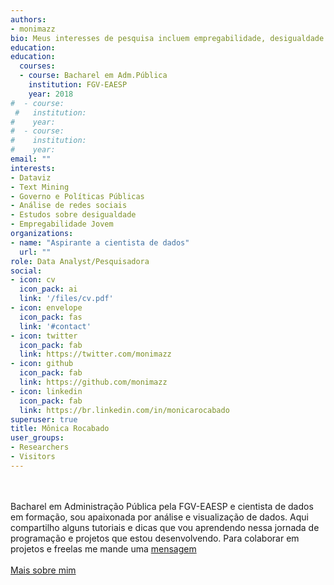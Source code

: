 ```yaml
---
authors:
- monimazz
bio: Meus interesses de pesquisa incluem empregabilidade, desigualdade (com recorte em raça e gênero), análise de redes sociais, governo e políticas públicas.
education:
education:
  courses:
  - course: Bacharel em Adm.Pública
    institution: FGV-EAESP
    year: 2018
#  - course: 
 #   institution: 
#    year:
#  - course: 
#    institution:
#    year: 
email: ""
interests:
- Dataviz
- Text Mining
- Governo e Políticas Públicas
- Análise de redes sociais
- Estudos sobre desigualdade
- Empregabilidade Jovem
organizations:
- name: "Aspirante a cientista de dados"
  url: ""
role: Data Analyst/Pesquisadora
social:
- icon: cv
  icon_pack: ai
  link: '/files/cv.pdf'
- icon: envelope
  icon_pack: fas
  link: '#contact'
- icon: twitter
  icon_pack: fab
  link: https://twitter.com/monimazz
- icon: github
  icon_pack: fab
  link: https://github.com/monimazz
- icon: linkedin
  icon_pack: fab
  link: https://br.linkedin.com/in/monicarocabado
superuser: true
title: Mônica Rocabado
user_groups:
- Researchers
- Visitors
---
```

<br>
<br>
Bacharel em Administração Pública pela FGV-EAESP e cientista de dados em formação, sou apaixonada por análise e visualização de dados. Aqui compartilho alguns tutoriais e dicas que vou aprendendo nessa jornada de programação e projetos que estou desenvolvendo. Para colaborar em projetos e freelas me mande uma   <a href="#contact">mensagem</a>
<br>
<br>
 <a href="/sobre">Mais sobre mim <i class="fas fa-long-arrow-alt-right"></i></a>